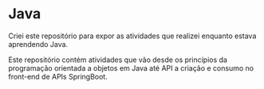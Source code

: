 <h1>Java</h1>

<p>Criei este repositório para expor as atividades que realizei enquanto estava aprendendo Java.</p>

<p>Este repositório contém atividades que vão desde os princípios da programação orientada a objetos em Java até API a criação e consumo no front-end de APIs SpringBoot.</p>

